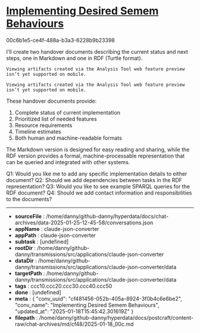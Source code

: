 # [Implementing Desired Semem Behaviours](https://claude.ai/chat/cf481456-052b-405a-8924-3f0b4c6e6be2)

00c6b1e5-ce4f-488a-b3a3-6228b9b23398

 I'll create two handover documents describing the current status and next steps, one in Markdown and one in RDF (Turtle format).
```
Viewing artifacts created via the Analysis Tool web feature preview isn’t yet supported on mobile.
```




```
Viewing artifacts created via the Analysis Tool web feature preview isn’t yet supported on mobile.
```



These handover documents provide:
1. Complete status of current implementation
2. Prioritized list of needed features
3. Resource requirements
4. Timeline estimates
5. Both human and machine-readable formats

The Markdown version is designed for easy reading and sharing, while the RDF version provides a formal, machine-processable representation that can be queried and integrated with other systems.

Q1: Would you like me to add any specific implementation details to either document?
Q2: Should we add dependencies between tasks in the RDF representation?
Q3: Would you like to see example SPARQL queries for the RDF document?
Q4: Should we add contact information and responsibilities to the documents?

---

* **sourceFile** : /home/danny/github-danny/hyperdata/docs/chat-archives/data-2025-01-25-12-45-58/conversations.json
* **appName** : claude-json-converter
* **appPath** : claude-json-converter
* **subtask** : [undefined]
* **rootDir** : /home/danny/github-danny/transmissions/src/applications/claude-json-converter
* **dataDir** : /home/danny/github-danny/transmissions/src/applications/claude-json-converter/data
* **targetPath** : /home/danny/github-danny/transmissions/src/applications/claude-json-converter/data
* **tags** : ccc10.ccc20.ccc30.ccc40.ccc50
* **done** : [undefined]
* **meta** : {
  "conv_uuid": "cf481456-052b-405a-8924-3f0b4c6e6be2",
  "conv_name": "Implementing Desired Semem Behaviours",
  "updated_at": "2025-01-18T15:45:42.301619Z"
}
* **filepath** : /home/danny/github-danny/hyperdata/docs/postcraft/content-raw/chat-archives/md/cf48/2025-01-18_00c.md